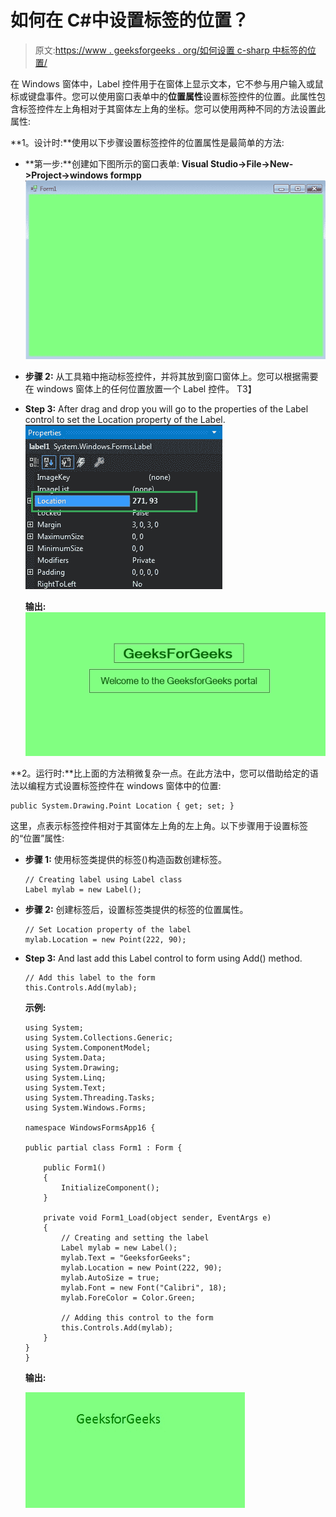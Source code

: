 # 如何在 C#中设置标签的位置？

> 原文:[https://www . geeksforgeeks . org/如何设置 c-sharp 中标签的位置/](https://www.geeksforgeeks.org/how-to-set-the-location-of-the-label-in-c-sharp/)

在 Windows 窗体中，Label 控件用于在窗体上显示文本，它不参与用户输入或鼠标或键盘事件。您可以使用窗口表单中的**位置属性**设置标签控件的位置。此属性包含标签控件左上角相对于其窗体左上角的坐标。您可以使用两种不同的方法设置此属性:

**1。设计时:**使用以下步骤设置标签控件的位置属性是最简单的方法:

*   **第一步:**创建如下图所示的窗口表单:
    **Visual Studio->File->New->Project->windows formpp**
    ![](img/f1d477c51402b2df11d7ed28eee617fe.png)
*   **步骤 2:** 从工具箱中拖动标签控件，并将其放到窗口窗体上。您可以根据需要在 windows 窗体上的任何位置放置一个 Label 控件。
    T3】
*   **Step 3:** After drag and drop you will go to the properties of the Label control to set the Location property of the Label.
    ![](img/3f7fa0368bd9dfc139ce5f6ffa6a999d.png)

    **输出:**
    ![](img/8aad1a8e90fd6e1d37bcd476e711ea52.png)

**2。运行时:**比上面的方法稍微复杂一点。在此方法中，您可以借助给定的语法以编程方式设置标签控件在 windows 窗体中的位置:

```
public System.Drawing.Point Location { get; set; }
```

这里，点表示标签控件相对于其窗体左上角的左上角。以下步骤用于设置标签的“位置”属性:

*   **步骤 1:** 使用标签类提供的标签()构造函数创建标签。

    ```
    // Creating label using Label class
    Label mylab = new Label();

    ```

*   **步骤 2:** 创建标签后，设置标签类提供的标签的位置属性。

    ```
    // Set Location property of the label
    mylab.Location = new Point(222, 90);

    ```

*   **Step 3:** And last add this Label control to form using Add() method.

    ```
    // Add this label to the form
    this.Controls.Add(mylab);

    ```

    **示例:**

    ```
    using System;
    using System.Collections.Generic;
    using System.ComponentModel;
    using System.Data;
    using System.Drawing;
    using System.Linq;
    using System.Text;
    using System.Threading.Tasks;
    using System.Windows.Forms;

    namespace WindowsFormsApp16 {

    public partial class Form1 : Form {

        public Form1()
        {
            InitializeComponent();
        }

        private void Form1_Load(object sender, EventArgs e)
        {
            // Creating and setting the label
            Label mylab = new Label();
            mylab.Text = "GeeksforGeeks";
            mylab.Location = new Point(222, 90);
            mylab.AutoSize = true;
            mylab.Font = new Font("Calibri", 18);
            mylab.ForeColor = Color.Green;

            // Adding this control to the form
            this.Controls.Add(mylab);
        }
    }
    }
    ```

    **输出:**

    ![](img/d93d540835e195bb812de0db6c0d654f.png)